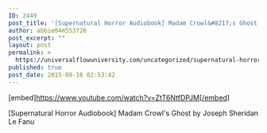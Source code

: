 ```yaml
---
ID: 2449
post_title: '[Supernatural Horror Audiobook] Madam Crowl&#8217;s Ghost'
author: abbie04m553726
post_excerpt: ""
layout: post
permalink: >
  https://universalflowuniversity.com/uncategorized/supernatural-horror-audiobook-madam-crowls-ghost/
published: true
post_date: 2015-08-18 02:53:42
---
```

[embed]https://www.youtube.com/watch?v=ZtT6NtfDPJM[/embed]<br>
<p>[Supernatural Horror Audiobook] Madam Crowl's Ghost by Joseph Sheridan Le Fanu</p>